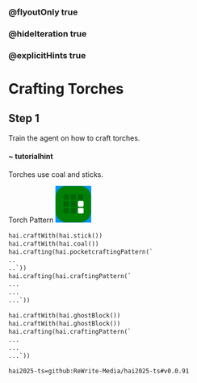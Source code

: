 ### @flyoutOnly true
### @hideIteration true
### @explicitHints true

# Crafting Torches

## Step 1
Train the agent on how to craft torches.

#### ~ tutorialhint 
Torches use coal and sticks.

Torch Pattern
![Torch](https://raw.githubusercontent.com/ReWrite-Media/makecode/master/blocks/hai2025/img/stick_crafting.png "Torch")

```ghost
hai.craftWith(hai.stick())
hai.craftWith(hai.coal())
hai.crafting(hai.pocketcraftingPattern(`
..
..`))
hai.crafting(hai.craftingPattern(`
...
...
...`))
```

```template
hai.craftWith(hai.ghostBlock())
hai.craftWith(hai.ghostBlock())
hai.crafting(hai.craftingPattern(`
...
...
...`))
```

```package
hai2025-ts=github:ReWrite-Media/hai2025-ts#v0.0.91
```
